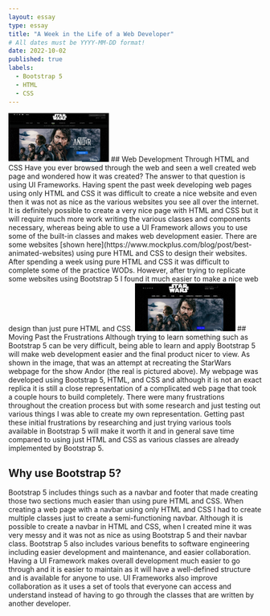 ```yaml
---
layout: essay
type: essay
title: "A Week in the Life of a Web Developer"
# All dates must be YYYY-MM-DD format!
date: 2022-10-02
published: true
labels:
  - Bootstrap 5
  - HTML
  - CSS
---
```



<img width="200px" class="rounded float-start pe-4" src="../img/lifeOfADeveloper/Real.png">
## Web Development Through HTML and CSS
Have you ever browsed through the web and seen a well created web page and wondered how it was created? The answer to that question is using UI Frameworks. Having spent the past week developing web pages using only HTML and CSS it was difficult to create a nice website and even then it was not as nice as the various websites you see all over the internet. It is definitely possible to create a very nice page with HTML and CSS but it will require much more work writing the various classes and components necessary, whereas being able to use a UI Framework allows you to use some of the built-in classes and makes web development easier. There are some websites [shown here](https://www.mockplus.com/blog/post/best-animated-websites) using pure HTML and CSS to design their websites. After spending a week using pure HTML and CSS it was difficult to complete some of the practice WODs. However, after trying to replicate some websites using Bootstrap 5 I found it much easier to make a nice web design than just pure HTML and CSS.

<img width="200px" class="rounded float-start pe-4" src="../img/lifeOfADeveloper/BootStrap.png">
## Moving Past the Frustrations
Although trying to learn something such as Bootstrap 5 can be very difficult, being able to learn and apply Bootstrap 5 will make web development easier and the final product nicer to view. As shown in the image, that was an attempt at recreating the StarWars webpage for the show Andor (the real is pictured above). My webpage was developed using Bootstrap 5, HTML, and CSS and although it is not an exact replica it is still a close representation of a complicated web page that took a couple hours to build completely. There were many frustrations throughout the creation process but with some research and just testing out various things I was able to create my own representation. Getting past these initial frustrations by researching and just trying various tools available in Bootstrap 5 will make it worth it and in general save time compared to using just HTML and CSS as various classes are already implemented by Bootstrap 5. 

## Why use Bootstrap 5?
Bootstrap 5 includes things such as a navbar and footer that made creating those two sections much easier than using pure HTML and CSS. When creating a web page with a navbar using only HTML and CSS I had to create multiple classes just to create a semi-functioning navbar. Although it is possible to create a navbar in HTML and CSS, when I created mine it was very messy and it was not as nice as using Bootstrap 5 and their navbar class. Bootstrap 5 also includes various benefits to software engineering including easier development and maintenance, and easier collaboration. Having a UI Framework makes overall development much easier to go through and it is easier to maintain as it will have a well-defined structure and is available for anyone to use. UI Frameworks also improve collaboration as it uses a set of tools that everyone can access and understand instead of having to go through the classes that are written by another developer. 
